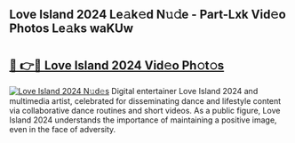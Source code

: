 ## Love Island 2024 Le𝚊k𝚎d N𝚞𝚍e - Part-Lxk Vid𝚎o Photos Le𝚊ks waKUw

# <h2><a href="http://fbcp5b7.evod.top/?m=Love+Island+2024">🔗 👉🔴 Love Island 2024 Vid𝚎o Ph𝚘t𝚘s</a></h2>

[![Love Island 2024 N𝚞d𝚎s](https://i.imgur.com/8V9OHl7.gif)](http://fbcp5b7.evod.top/?m=Love+Island+2024)
Digital entertainer Love Island 2024 and multimedia artist, celebrated for disseminating dance and lifestyle content via collaborative dance routines and short videos. As a public figure, Love Island 2024 understands the importance of maintaining a positive image, even in the face of adversity. 
